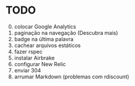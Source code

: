 # TODO
0. colocar Google Analytics
1. paginação na navegação (Descubra mais)
1. badge na última palavra
1. cachear arquivos estáticos
1. fazer rspec
2. instalar Airbrake
2. configurar New Relic
3. enviar 304
3. arrumar Markdown (problemas com rdiscount)

